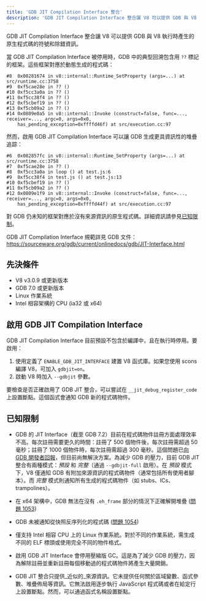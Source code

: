 ```yaml
---
title: 'GDB JIT Compilation Interface 整合'
description: 'GDB JIT Compilation Interface 整合讓 V8 可以提供 GDB 與 V8 執行時產生的原生程式碼的符號和除錯資訊。'
---
```

GDB JIT Compilation Interface 整合讓 V8 可以提供 GDB 與 V8 執行時產生的原生程式碼的符號和除錯資訊。

當 GDB JIT Compilation Interface 被停用時，GDB 中的典型回溯包含用 `??` 標記的框架。這些框架對應於動態生成的程式碼：

```
#8  0x08281674 in v8::internal::Runtime_SetProperty (args=...) at src/runtime.cc:3758
#9  0xf5cae28e in ?? ()
#10 0xf5cc3a0a in ?? ()
#11 0xf5cc38f4 in ?? ()
#12 0xf5cbef19 in ?? ()
#13 0xf5cb09a2 in ?? ()
#14 0x0809e0a5 in v8::internal::Invoke (construct=false, func=..., receiver=..., argc=0, args=0x0,
    has_pending_exception=0xffffd46f) at src/execution.cc:97
```

然而，啟用 GDB JIT Compilation Interface 可以讓 GDB 生成更具資訊性的堆疊追踪：

```
#6  0x082857fc in v8::internal::Runtime_SetProperty (args=...) at src/runtime.cc:3758
#7  0xf5cae28e in ?? ()
#8  0xf5cc3a0a in loop () at test.js:6
#9  0xf5cc38f4 in test.js () at test.js:13
#10 0xf5cbef19 in ?? ()
#11 0xf5cb09a2 in ?? ()
#12 0x0809e1f9 in v8::internal::Invoke (construct=false, func=..., receiver=..., argc=0, args=0x0,
    has_pending_exception=0xffffd44f) at src/execution.cc:97
```

對 GDB 仍未知的框架對應於沒有來源資訊的原生程式碼。詳細資訊請參見[已知限制](#known-limitations)。

GDB JIT Compilation Interface 規範詳見 GDB 文件：https://sourceware.org/gdb/current/onlinedocs/gdb/JIT-Interface.html

## 先決條件

- V8 v3.0.9 或更新版本
- GDB 7.0 或更新版本
- Linux 作業系統
- Intel 相容架構的 CPU (ia32 或 x64)

## 啟用 GDB JIT Compilation Interface

GDB JIT Compilation Interface 目前預設不包含於編譯中，且在執行時停用。要啟用：

1. 使用定義了 `ENABLE_GDB_JIT_INTERFACE` 建置 V8 函式庫。如果您使用 scons 編譯 V8，可加入 `gdbjit=on`。
1. 啟動 V8 時加入 `--gdbjit` 參數。

要檢查是否正確啟用了 GDB JIT 整合，可以嘗試在 `__jit_debug_register_code` 上設置斷點。這個函式會通知 GDB 新的程式碼物件。

## 已知限制

- GDB 的 JIT Interface（截至 GDB 7.2）目前在程式碼物件註冊方面處理效率不高。每次註冊需要更久的時間：註冊了 500 個物件後，每次註冊需超過 50 毫秒；註冊了 1000 個物件時，每次註冊需超過 300 毫秒。這個問題已[向 GDB 開發者回報](https://sourceware.org/ml/gdb/2011-01/msg00002.html)，但目前尚無解決方案。為減少 GDB 的壓力，目前 GDB JIT 整合有兩種模式：_預設_ 和 _完整_（通過 `--gdbjit-full` 啟用）。在 _預設_ 模式下，V8 僅通知 GDB 有附加來源資訊的程式碼物件（通常包括所有使用者腳本）。而 _完整_ 模式則通知所有生成的程式碼物件（如 stubs、ICs、trampolines）。

- 在 x64 架構中，GDB 無法在沒有 `.eh_frame` 部分的情況下正確解開堆疊 ([問題 1053](https://bugs.chromium.org/p/v8/issues/detail?id=1053))

- GDB 未被通知從快照反序列化的程式碼 ([問題 1054](https://bugs.chromium.org/p/v8/issues/detail?id=1054))

- 僅支持 Intel 相容 CPU 上的 Linux 作業系統。對於不同的作業系統，需生成不同的 ELF 標頭或使用完全不同的物件格式。

- 啟用 GDB JIT Interface 會停用壓縮版 GC。這是為了減少 GDB 的壓力，因為解除註冊並重新註冊每個移動過的程式碼物件將產生大量開銷。

- GDB JIT 整合只提供_近似的_來源資訊。它未提供任何關於區域變數、函式參數、堆疊佈局等資訊。它無法啟用逐步執行 JavaScript 程式碼或者在給定行上設置斷點。然而，可以通過函式名稱設置斷點。
